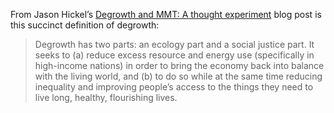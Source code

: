 From Jason Hickel’s [Degrowth and MMT: A thought experiment](https://www.jasonhickel.org/blog/2020/9/10/degrowth-and-mmt-a-thought-experiment) blog post is this succinct definition of degrowth:

> Degrowth has two parts: an ecology part and a social justice part. It seeks to (a) reduce excess resource and energy use (specifically in high-income nations) in order to bring the economy back into balance with the living world, and (b) to do so while at the same time reducing inequality and improving people’s access to the things they need to live long, healthy, flourishing lives.